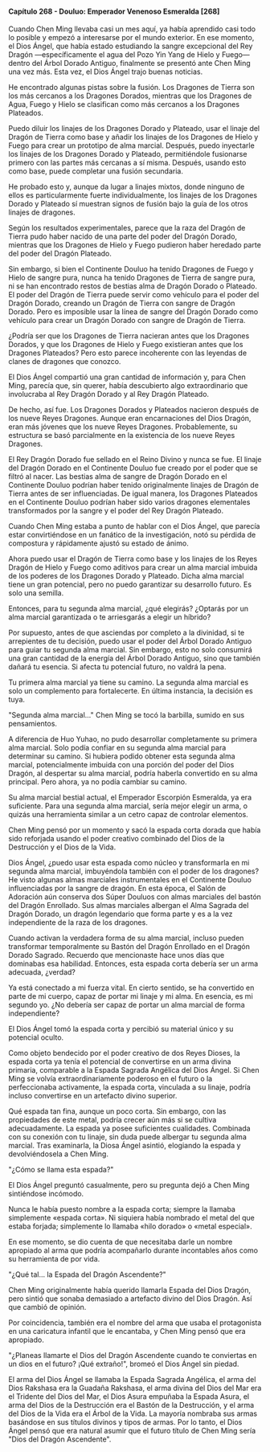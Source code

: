 
#### Capítulo 268 - Douluo: Emperador Venenoso Esmeralda [268]

Cuando Chen Ming llevaba casi un mes aquí, ya había aprendido casi todo lo posible y empezó a interesarse por el mundo exterior. En ese momento, el Dios Ángel, que había estado estudiando la sangre excepcional del Rey Dragón —específicamente el agua del Pozo Yin Yang de Hielo y Fuego— dentro del Árbol Dorado Antiguo, finalmente se presentó ante Chen Ming una vez más. Esta vez, el Dios Ángel trajo buenas noticias.

He encontrado algunas pistas sobre la fusión. Los Dragones de Tierra son los más cercanos a los Dragones Dorados, mientras que los Dragones de Agua, Fuego y Hielo se clasifican como más cercanos a los Dragones Plateados.

Puedo diluir los linajes de los Dragones Dorado y Plateado, usar el linaje del Dragón de Tierra como base y añadir los linajes de los Dragones de Hielo y Fuego para crear un prototipo de alma marcial. Después, puedo inyectarle los linajes de los Dragones Dorado y Plateado, permitiéndole fusionarse primero con las partes más cercanas a sí misma. Después, usando esto como base, puede completar una fusión secundaria.

He probado esto y, aunque da lugar a linajes mixtos, donde ninguno de ellos es particularmente fuerte individualmente, los linajes de los Dragones Dorado y Plateado sí muestran signos de fusión bajo la guía de los otros linajes de dragones.

Según los resultados experimentales, parece que la raza del Dragón de Tierra pudo haber nacido de una parte del poder del Dragón Dorado, mientras que los Dragones de Hielo y Fuego pudieron haber heredado parte del poder del Dragón Plateado.

Sin embargo, si bien el Continente Douluo ha tenido Dragones de Fuego y Hielo de sangre pura, nunca ha tenido Dragones de Tierra de sangre pura, ni se han encontrado restos de bestias alma de Dragón Dorado o Plateado. El poder del Dragón de Tierra puede servir como vehículo para el poder del Dragón Dorado, creando un Dragón de Tierra con sangre de Dragón Dorado. Pero es imposible usar la línea de sangre del Dragón Dorado como vehículo para crear un Dragón Dorado con sangre de Dragón de Tierra.

¿Podría ser que los Dragones de Tierra nacieran antes que los Dragones Dorados, y que los Dragones de Hielo y Fuego existieran antes que los Dragones Plateados? Pero esto parece incoherente con las leyendas de clanes de dragones que conozco.

El Dios Ángel compartió una gran cantidad de información y, para Chen Ming, parecía que, sin querer, había descubierto algo extraordinario que involucraba al Rey Dragón Dorado y al Rey Dragón Plateado.

De hecho, así fue. Los Dragones Dorados y Plateados nacieron después de los nueve Reyes Dragones. Aunque eran encarnaciones del Dios Dragón, eran más jóvenes que los nueve Reyes Dragones. Probablemente, su estructura se basó parcialmente en la existencia de los nueve Reyes Dragones.

El Rey Dragón Dorado fue sellado en el Reino Divino y nunca se fue. El linaje del Dragón Dorado en el Continente Douluo fue creado por el poder que se filtró al nacer. Las bestias alma de sangre de Dragón Dorado en el Continente Douluo podrían haber tenido originalmente linajes de Dragón de Tierra antes de ser influenciadas. De igual manera, los Dragones Plateados en el Continente Douluo podrían haber sido varios dragones elementales transformados por la sangre y el poder del Rey Dragón Plateado.

Cuando Chen Ming estaba a punto de hablar con el Dios Ángel, que parecía estar convirtiéndose en un fanático de la investigación, notó su pérdida de compostura y rápidamente ajustó su estado de ánimo.

Ahora puedo usar el Dragón de Tierra como base y los linajes de los Reyes Dragón de Hielo y Fuego como aditivos para crear un alma marcial imbuida de los poderes de los Dragones Dorado y Plateado. Dicha alma marcial tiene un gran potencial, pero no puedo garantizar su desarrollo futuro. Es solo una semilla.

Entonces, para tu segunda alma marcial, ¿qué elegirás? ¿Optarás por un alma marcial garantizada o te arriesgarás a elegir un híbrido?

Por supuesto, antes de que asciendas por completo a la divinidad, si te arrepientes de tu decisión, puedo usar el poder del Árbol Dorado Antiguo para guiar tu segunda alma marcial. Sin embargo, esto no solo consumirá una gran cantidad de la energía del Árbol Dorado Antiguo, sino que también dañará tu esencia. Si afecta tu potencial futuro, no valdrá la pena.

Tu primera alma marcial ya tiene su camino. La segunda alma marcial es solo un complemento para fortalecerte. En última instancia, la decisión es tuya.

"Segunda alma marcial..." Chen Ming se tocó la barbilla, sumido en sus pensamientos.

A diferencia de Huo Yuhao, no pudo desarrollar completamente su primera alma marcial. Solo podía confiar en su segunda alma marcial para determinar su camino. Si hubiera podido obtener esta segunda alma marcial, potencialmente imbuida con una porción del poder del Dios Dragón, al despertar su alma marcial, podría haberla convertido en su alma principal. Pero ahora, ya no podía cambiar su camino.

Su alma marcial bestial actual, el Emperador Escorpión Esmeralda, ya era suficiente. Para una segunda alma marcial, sería mejor elegir un arma, o quizás una herramienta similar a un cetro capaz de controlar elementos.

Chen Ming pensó por un momento y sacó la espada corta dorada que había sido reforjada usando el poder creativo combinado del Dios de la Destrucción y el Dios de la Vida.

Dios Ángel, ¿puedo usar esta espada como núcleo y transformarla en mi segunda alma marcial, imbuyéndola también con el poder de los dragones? He visto algunas almas marciales instrumentales en el Continente Douluo influenciadas por la sangre de dragón. En esta época, el Salón de Adoración aún conserva dos Súper Douluos con almas marciales del bastón del Dragón Enrollado. Sus almas marciales albergan el Alma Sagrada del Dragón Dorado, un dragón legendario que forma parte y es a la vez independiente de la raza de los dragones.

Cuando activan la verdadera forma de su alma marcial, incluso pueden transformar temporalmente su Bastón del Dragón Enrollado en el Dragón Dorado Sagrado. Recuerdo que mencionaste hace unos días que dominabas esa habilidad. Entonces, esta espada corta debería ser un arma adecuada, ¿verdad?

Ya está conectado a mi fuerza vital. En cierto sentido, se ha convertido en parte de mi cuerpo, capaz de portar mi linaje y mi alma. En esencia, es mi segundo yo. ¿No debería ser capaz de portar un alma marcial de forma independiente?

El Dios Ángel tomó la espada corta y percibió su material único y su potencial oculto.

Como objeto bendecido por el poder creativo de dos Reyes Dioses, la espada corta ya tenía el potencial de convertirse en un arma divina primaria, comparable a la Espada Sagrada Angélica del Dios Ángel. Si Chen Ming se volvía extraordinariamente poderoso en el futuro o la perfeccionaba activamente, la espada corta, vinculada a su linaje, podría incluso convertirse en un artefacto divino superior.

Qué espada tan fina, aunque un poco corta. Sin embargo, con las propiedades de este metal, podría crecer aún más si se cultiva adecuadamente. La espada ya posee suficientes cualidades. Combinada con su conexión con tu linaje, sin duda puede albergar tu segunda alma marcial. Tras examinarla, la Diosa Ángel asintió, elogiando la espada y devolviéndosela a Chen Ming.

"¿Cómo se llama esta espada?"

El Dios Ángel preguntó casualmente, pero su pregunta dejó a Chen Ming sintiéndose incómodo.

Nunca le había puesto nombre a la espada corta; siempre la llamaba simplemente «espada corta». Ni siquiera había nombrado el metal del que estaba forjada; simplemente lo llamaba «hilo dorado» o «metal especial».

En ese momento, se dio cuenta de que necesitaba darle un nombre apropiado al arma que podría acompañarlo durante incontables años como su herramienta de por vida.

"¿Qué tal... la Espada del Dragón Ascendente?"

Chen Ming originalmente había querido llamarla Espada del Dios Dragón, pero sintió que sonaba demasiado a artefacto divino del Dios Dragón. Así que cambió de opinión.

Por coincidencia, también era el nombre del arma que usaba el protagonista en una caricatura infantil que le encantaba, y Chen Ming pensó que era apropiado.

"¿Planeas llamarte el Dios del Dragón Ascendente cuando te conviertas en un dios en el futuro? ¡Qué extraño!", bromeó el Dios Ángel sin piedad.

El arma del Dios Ángel se llamaba la Espada Sagrada Angélica, el arma del Dios Rakshasa era la Guadaña Rakshasa, el arma divina del Dios del Mar era el Tridente del Dios del Mar, el Dios Asura empuñaba la Espada Asura, el arma del Dios de la Destrucción era el Bastón de la Destrucción, y el arma del Dios de la Vida era el Árbol de la Vida. La mayoría nombraba sus armas basándose en sus títulos divinos y tipos de armas. Por lo tanto, el Dios Ángel pensó que era natural asumir que el futuro título de Chen Ming sería "Dios del Dragón Ascendente".